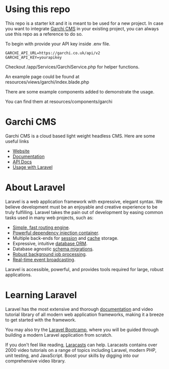 
# Using this repo

This repo is a starter kit and it is meant to be used for a new project. In case you want to integrate [Garchi CMS](https://garchi.co.uk) in your existing project, you can always use this repo as a reference to do so.

To begin with provide your API key inside .env file.

```env
GARCHI_API_URL=https://garchi.co.uk/api/v2
GARCHI_API_KEY=yourapikey
```

Checkout /app/Services/GarchiService.php for helper functions.

An example page could be found at resources/views/garchi/index.blade.php

There are some example components added to demonstrate the usage. 

You can find them at resources/components/garchi


# Garchi CMS

Garchi CMS is a cloud based light weight headless CMS. Here are some useful links

- [Website](https://garchi.co.uk)
- [Documentation](https://garchi.co.uk/documentation)
- [API Docs](https://garchi.co.uk/docs)
- [Usage with Laravel](https://garchi.co.uk/documentation/1.0/headlessweb/laravel)



# About Laravel

Laravel is a web application framework with expressive, elegant syntax. We believe development must be an enjoyable and creative experience to be truly fulfilling. Laravel takes the pain out of development by easing common tasks used in many web projects, such as:

- [Simple, fast routing engine](https://laravel.com/docs/routing).
- [Powerful dependency injection container](https://laravel.com/docs/container).
- Multiple back-ends for [session](https://laravel.com/docs/session) and [cache](https://laravel.com/docs/cache) storage.
- Expressive, intuitive [database ORM](https://laravel.com/docs/eloquent).
- Database agnostic [schema migrations](https://laravel.com/docs/migrations).
- [Robust background job processing](https://laravel.com/docs/queues).
- [Real-time event broadcasting](https://laravel.com/docs/broadcasting).

Laravel is accessible, powerful, and provides tools required for large, robust applications.

# Learning Laravel

Laravel has the most extensive and thorough [documentation](https://laravel.com/docs) and video tutorial library of all modern web application frameworks, making it a breeze to get started with the framework.

You may also try the [Laravel Bootcamp](https://bootcamp.laravel.com), where you will be guided through building a modern Laravel application from scratch.

If you don't feel like reading, [Laracasts](https://laracasts.com) can help. Laracasts contains over 2000 video tutorials on a range of topics including Laravel, modern PHP, unit testing, and JavaScript. Boost your skills by digging into our comprehensive video library.

